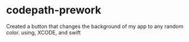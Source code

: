 # codepath-prework
Created a button that changes the background of my app to any random color. using, XCODE, and swift
